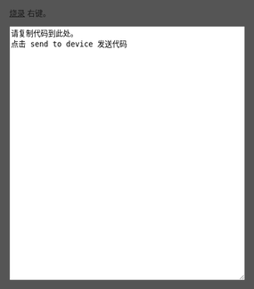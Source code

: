 <!doctype html>
<html>
<head>
<title>cyberpi example</title>
<!--
  term.js
  Copyright (c) 2012-2013, Christopher Jeffrey (MIT License)
  Copyright (c) 2016, Paul Sokolovsky
-->
<style>
  html {
    background: #555;
  }

  h1 {
    margin-bottom: 20px;
    font: 20px/1.5 sans-serif;
  }

textarea {
    background: #ffffff;
    position:fixed;
    left:100px;
    top:100px;
}

</style>

</head>

<p> <a href="file:///D:/work/cloud_project/open_source/webrepl/webrepl.html"> 烧录</a> 右键。</p>

<textarea id="codesTxt" rows="30" cols="50">
请复制代码到此处。
点击 send to device 发送代码
</textarea>

</html>
